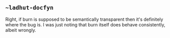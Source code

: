 ## `~ladhut-docfyn`
Right, if burn is supposed to be semantically transparent then it's definitely where the bug is. I was just noting that burn itself does behave consistently, albeit wrongly.